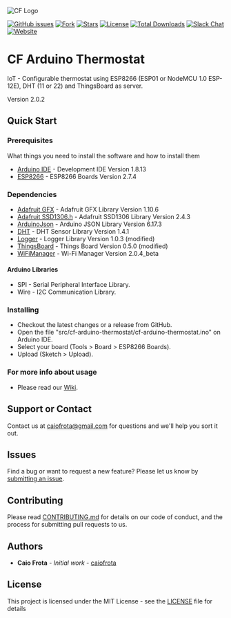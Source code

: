 ![CF Logo](https://cftechsol.com/wp-content/uploads/2017/12/caiofrota-logo-300x171.png)

[![GitHub issues](https://img.shields.io/github/issues/caiofrota/cf-arduino-thermostat.svg)](https://github.com/caiofrota/cf-rest/issues)
[![Fork](https://img.shields.io/github/forks/caiofrota/cf-arduino-thermostat.svg)](#)
[![Stars](https://img.shields.io/github/stars/caiofrota/cf-arduino-thermostat.svg)](#)
[![License](https://img.shields.io/github/license/caiofrota/cf-arduino-thermostat.svg)](#)
[![Total Downloads](https://img.shields.io/github/downloads/caiofrota/cf-arduino-thermostat/total.svg)](https://github.com/caiofrota/cf-arduino-thermostat/releases)
[![Slack Chat](https://img.shields.io/badge/chat-slack-green.svg)](https://cftechsol.slack.com)
[![Website](https://img.shields.io/badge/website-cftechsol.com-green.svg)](https://cftechsol.com)

# CF Arduino Thermostat

IoT - Configurable thermostat using ESP8266 (ESP01 or NodeMCU 1.0 ESP-12E), DHT (11 or 22) and ThingsBoard as server.

Version 2.0.2

## Quick Start

### Prerequisites

What things you need to install the software and how to install them

- [Arduino IDE](https://www.arduino.cc/) - Development IDE Version 1.8.13
- [ESP8266](https://arduino.esp8266.com/Arduino/versions/2.0.0/doc/installing.html) - ESP8266 Boards Version 2.7.4

### Dependencies

- [Adafruit GFX](https://github.com/adafruit/Adafruit-GFX-Library/releases/tag/1.10.6) - Adafruit GFX Library Version 1.10.6
- [Adafruit SSD1306.h](https://github.com/adafruit/Adafruit_SSD1306/releases/tag/2.4.3) - Adafruit SSD1306 Library Version 2.4.3
- [ArduinoJson](https://github.com/bblanchon/ArduinoJson/releases/tag/v6.17.3) - Arduino JSON Library Version 6.17.3
- [DHT](https://github.com/adafruit/DHT-sensor-library/releases/tag/1.4.1) - DHT Sensor Library Version 1.4.1
- [Logger](https://github.com/caiofrota/Logger/releases/tag/v1.0.3_caiofrota) - Logger Library Version 1.0.3 (modified)
- [ThingsBoard](https://github.com/caiofrota/ThingsBoard-Arduino-MQTT-SDK/releases/tag/v0.5.0) - Things Board Version 0.5.0 (modified)
- [WiFiManager](https://github.com/tzapu/WiFiManager) - Wi-Fi Manager Version 2.0.4_beta

#### Arduino Libraries

- SPI - Serial Peripheral Interface Library.
- Wire - I2C Communication Library.

### Installing

- Checkout the latest changes or a release from GitHub.
- Open the file "src/cf-arduino-thermostat/cf-arduino-thermostat.ino" on Arduino IDE.
- Select your board (Tools > Board > ESP8266 Boards).
- Upload (Sketch > Upload).

### For more info about usage

- Please read our [Wiki](https://github.com/caiofrota/cf-arduino-thermostat/wiki).

## Support or Contact

Contact us at caiofrota@gmail.com for questions and we'll help you sort it out.

## Issues

Find a bug or want to request a new feature? Please let us know by [submitting an issue](https://github.com/caiofrota/cf-arduino-thermostat/issues).

## Contributing

Please read [CONTRIBUTING.md](https://gist.github.com/caiofrota/6e65a17fd3bf100d058cb48dcc780b21) for details on our code of conduct, and the process for submitting pull requests to us.

## Authors

* **Caio Frota** - *Initial work* - [caiofrota](https://github.com/caiofrota)

## License

This project is licensed under the MIT License - see the [LICENSE](LICENSE) file for details
